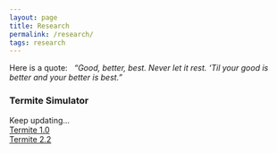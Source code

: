 ```yaml
---
layout: page
title: Research
permalink: /research/
tags: research
---
```

Here is a quote:   
*“Good, better, best. Never let it rest. ‘Til your good is better and your better is best.”* 

### Termite Simulator  
Keep updating...  
[Termite 1.0](http://www4.ncsu.edu/~ldong7/project_ter/index.html)  
[Termite 2.2](http://www4.ncsu.edu/~ldong7/Termite2.2/index.html)  
